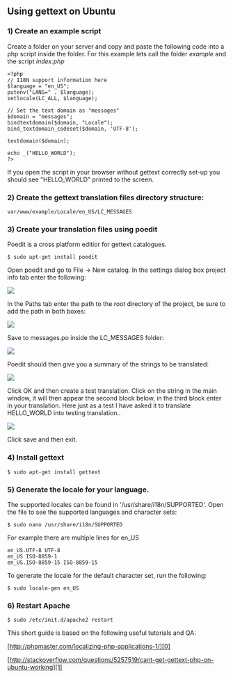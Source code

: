 ## Using gettext on Ubuntu

### 1) Create an example script

Create a folder on your server and copy and paste the following code into a php script inside the folder. For this example lets call the folder _example_ and the script _index.php_

    <?php
    // I18N support information here
    $language = "en_US";
    putenv("LANG=" . $language);
    setlocale(LC_ALL, $language);
    
    // Set the text domain as "messages"
    $domain = "messages";
    bindtextdomain($domain, "Locale");
    bind_textdomain_codeset($domain, 'UTF-8');
    
    textdomain($domain);
    
    echo _("HELLO_WORLD");
    ?>
    

If you open the script in your browser without gettext correctly set-up you should see "HELLO\_WORLD" printed to the screen.

### 2) Create the gettext translation files directory structure:

    var/www/example/Locale/en_US/LC_MESSAGES

### 3) Create your translation files using poedit

Poedit is a cross platform editior for gettext catalogues.

    $ sudo apt-get install poedit

Open poedit and go to File -\> New catalog. In the settings dialog box project info tab enter the following:

![](files/gettext/settings_info.png)

In the Paths tab enter the path to the root directory of the project, be sure to add the path in both boxes:

![](files/gettext/settings_path.png)

Save to messages.po inside the LC\_MESSAGES folder:

![](files/gettext/poedit_savemessages.png)

Poedit should then give you a summary of the strings to be translated:

![](files/gettext/poedit_summary.png)

Click OK and then create a test translation. Click on the string in the main window, it will then appear the second block below, in the third block enter in your translation. Here just as a test I have asked it to translate HELLO\_WORLD into testing translation..

![](files/gettext/poedit_testingtranslation.png)

Click save and then exit.

### 4) Install gettext

    $ sudo apt-get install gettext

### 5) Generate the locale for your language.

The supported locales can be found in '/usr/share/i18n/SUPPORTED'. Open the file to see the supported languages and character sets:

    $ sudo nano /usr/share/i18n/SUPPORTED

For example there are multiple lines for en\_US

    en_US.UTF-8 UTF-8
    en_US ISO-8859-1
    en_US.ISO-8859-15 ISO-8859-15
    

To generate the locale for the default character set, run the following:

    $ sudo locale-gen en_US

### 6) Restart Apache

    $ sudo /etc/init.d/apache2 restart 
    

This short guide is based on the following useful tutorials and QA:

[http://phpmaster.com/localizing-php-applications-1/][0]

[http://stackoverflow.com/questions/5257519/cant-get-gettext-php-on-ubuntu-working][1]


[0]: http://phpmaster.com/localizing-php-applications-1/
[1]: http://stackoverflow.com/questions/5257519/cant-get-gettext-php-on-ubuntu-working
